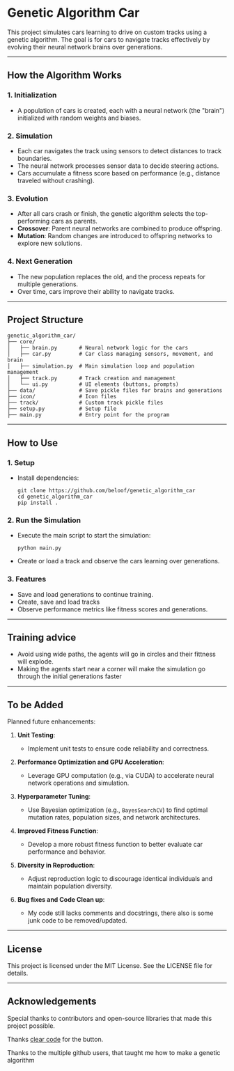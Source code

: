 # Genetic Algorithm Car

This project simulates cars learning to drive on custom tracks using a genetic algorithm. The goal is for cars to navigate tracks effectively by evolving their neural network brains over generations.

---

## How the Algorithm Works

### 1. **Initialization**
   - A population of cars is created, each with a neural network (the "brain") initialized with random weights and biases.

### 2. **Simulation**
   - Each car navigates the track using sensors to detect distances to track boundaries.
   - The neural network processes sensor data to decide steering actions.
   - Cars accumulate a fitness score based on performance (e.g., distance traveled without crashing).

### 3. **Evolution**
   - After all cars crash or finish, the genetic algorithm selects the top-performing cars as parents.
   - **Crossover**: Parent neural networks are combined to produce offspring.
   - **Mutation**: Random changes are introduced to offspring networks to explore new solutions.

### 4. **Next Generation**
   - The new population replaces the old, and the process repeats for multiple generations.
   - Over time, cars improve their ability to navigate tracks.

---

## Project Structure

```
genetic_algorithm_car/
├── core/
│   ├── brain.py       # Neural network logic for the cars
│   ├── car.py         # Car class managing sensors, movement, and brain
│   ├── simulation.py  # Main simulation loop and population management
│   ├── track.py       # Track creation and management
│   └── ui.py          # UI elements (buttons, prompts)
├── data/              # Save pickle files for brains and generations
├── icon/              # Icon files
├── track/             # Custom track pickle files
├── setup.py           # Setup file
├── main.py            # Entry point for the program
```

---

## How to Use

### 1. **Setup**
- Install dependencies:
  ```
  git clone https://github.com/beloof/genetic_algorithm_car
  cd genetic_algorithm_car
  pip install .
  ```

### 2. **Run the Simulation**
- Execute the main script to start the simulation:
  ```
  python main.py
  ```

- Create or load a track and observe the cars learning over generations.

### 3. **Features**
- Save and load generations to continue training.
- Create, save and load tracks
- Observe performance metrics like fitness scores and generations.

---

## Training advice

- Avoid using wide paths, the agents will go in circles and their fittness will explode.
- Making the agents start near a corner will make the simulation go through the initial generations faster 

---

## To be Added

Planned future enhancements:

1. **Unit Testing**:
   - Implement unit tests to ensure code reliability and correctness.

2. **Performance Optimization and GPU Acceleration**:
   - Leverage GPU computation (e.g., via CUDA) to accelerate neural network operations and simulation.

3. **Hyperparameter Tuning**:
   - Use Bayesian optimization (e.g., `BayesSearchCV`) to find optimal mutation rates, population sizes, and network architectures.

4. **Improved Fitness Function**:
   - Develop a more robust fitness function to better evaluate car performance and behavior.

5. **Diversity in Reproduction**:
   - Adjust reproduction logic to discourage identical individuals and maintain population diversity.
  
6. **Bug fixes and Code Clean up**:
   - My code still lacks comments and docstrings, there also is some junk code to be removed/updated.

---

## License
This project is licensed under the MIT License. See the LICENSE file for details.

---

## Acknowledgements
Special thanks to contributors and open-source libraries that made this project possible.

Thanks [clear code](https://www.youtube.com/watch?v=8SzTzvrWaAA&t=118s) for the button.

Thanks to the multiple github users, that taught me how to make a genetic algorithm

